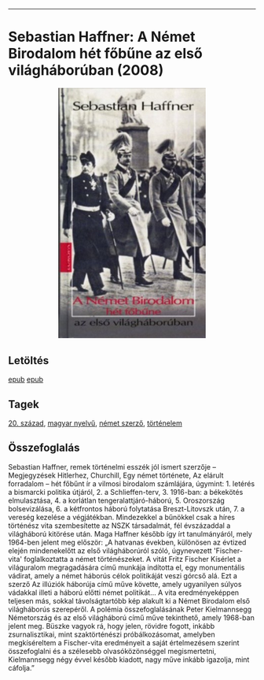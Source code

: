 <hr/>

# <a name="id_1445">Sebastian Haffner: A Német Birodalom hét főbűne az első világháborúban (2008)</a>
<center><img src="https://github.com/BercziSandor/calibre_lib/raw/main/main/Sebastian%20Haffne/A%20Nemet%20Birodalom%20het%20fobune%20az%20els%20%281445%29/cover.jpg" alt="cover" width="300"/></center>

## Letöltés
[epub](https://github.com/BercziSandor/calibre_lib/raw/main/main/Sebastian%20Haffne/A%20Nemet%20Birodalom%20het%20fobune%20az%20els%20%281445%29/A%20Nemet%20Birodalom%20het%20fobune%20az%20-%20Sebastian%20Haffne.epub) 
 [epub](https://github.com/BercziSandor/calibre_lib/raw/main/main/Sebastian%20Haffne/A%20Nemet%20Birodalom%20het%20fobune%20az%20els%20%281445%29/A%20Nemet%20Birodalom%20het%20fobune%20az%20-%20Sebastian%20Haffner.epub)

## Tagek
[20. század](https://github.com/berczisandor/calibre_lib/blob/main/main/_tags/20.%20sz%c3%a1zad.md), [magyar nyelvű](https://github.com/berczisandor/calibre_lib/blob/main/main/_tags/magyar%20nyelv%c5%b1.md), [német szerző](https://github.com/berczisandor/calibre_lib/blob/main/main/_tags/n%c3%a9met%20szerz%c5%91.md), [történelem](https://github.com/berczisandor/calibre_lib/blob/main/main/_tags/t%c3%b6rt%c3%a9nelem.md)

## Összefoglalás
<div>
<p>Sebastian ​Haffner, remek történelmi esszék jól ismert szerzője – Megjegyzések Hitlerhez, Churchill, Egy német története, Az elárult forradalom – hét főbűnt ír a vilmosi birodalom számlájára, úgymint: 1. letérés a bismarcki politika útjáról, 2. a Schlieffen-terv, 3. 1916-ban: a békekötés elmulasztása, 4. a korlátlan tengeralattjáró-háború, 5. Oroszország bolsevizálása, 6. a kétfrontos háború folytatása Breszt-Litovszk után, 7. a vereség kezelése a végjátékban. Mindezekkel a bűnökkel csak a híres történész vita szembesítette az NSZK társadalmát, fél évszázaddal a világháború kitörése után. Maga Haffner később így írt tanulmányáról, mely 1964-ben jelent meg először: „A hatvanas években, különösen az évtized elején mindenekelőtt az első világháborúról szóló, úgynevezett 'Fischer-vita' foglalkoztatta a német történészeket. A vitát Fritz Fischer Kísérlet a világuralom megragadására című munkája indította el, egy monumentális vádirat, amely a német háborús célok politikáját veszi górcső alá. Ezt a szerző Az illúziók háborúja című műve követte, amely ugyanilyen súlyos vádakkal illeti a háború előtti német politikát… A vita eredményeképpen teljesen más, sokkal távolságtartóbb kép alakult ki a Német Birodalom első világháborús szerepéről. A polémia összefoglalásának Peter Kielmannsegg Németország és az első világháború című műve tekinthető, amely 1968-ban jelent meg. Büszke vagyok rá, hogy jelen, rövidre fogott, inkább zsurnalisztikai, mint szaktörténészi próbálkozásomat, amelyben megkíséreltem a Fischer-vita eredményeit a saját értelmezésem szerint összefoglalni és a szélesebb olvasóközönséggel megismertetni, Kielmannsegg négy évvel később kiadott, nagy műve inkább igazolja, mint cáfolja.”</p></div>


